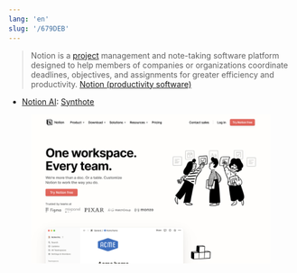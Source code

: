 ```yaml
---
lang: 'en'
slug: '/679DEB'
---
```


> Notion is a [project](./../.././docs/pages/Project.md) management and note-taking software platform designed to help members of companies or organizations coordinate deadlines, objectives, and assignments for greater efficiency and productivity. [Notion (productivity software)](<https://en.wikipedia.org/wiki/Notion_(productivity_software)>)

- [Notion AI](https://www.notion.so/ai): [Synthote](./../.././docs/pages/Synthote.md)


<figure>

![60F80D.png](./../.././docs/assets/60F80D.png)


</figure>

<head>
  <html lang="en-US"/>
</head>
